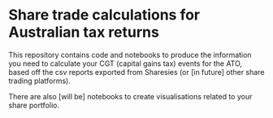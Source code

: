 # Share trade calculations for Australian tax returns

This repository contains code and notebooks to produce the information you need to calculate your CGT (capital gains tax) events for the ATO, based off the csv reports exported from Sharesies (or [in future] other share trading platforms).

There are also [will be] notebooks to create visualisations related to your share portfolio.
